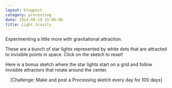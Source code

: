 ```yaml
---
layout: blogpost
category: processing
date: 2014-09-19 15:00:00
title: Light Gravity
---
```


Experimenting a little more with gravitational attraction.

<canvas data-processing-sources="/Scripts/LightGravity.pde"></canvas>

These are a bunch of star lights represented by white dots that are attracted to invisible points in space. Click on the sketch to reset!

<canvas data-processing-sources="/Scripts/LightGrid.pde"></canvas>

Here is a bonus sketch where the star lights start on a grid and follow invisible attractors that rotate around the center.

<center>[Challenge: Make and post a Processing sketch every day for 100 days]</center>